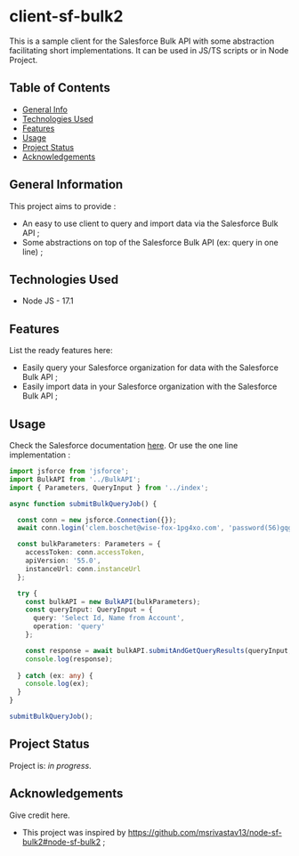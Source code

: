 # client-sf-bulk2

This is a sample client for the Salesforce Bulk API with some abstraction facilitating short implementations. It can be used in JS/TS scripts or in Node Project.

## Table of Contents

- [General Info](#general-information)
- [Technologies Used](#technologies-used)
- [Features](#features)
- [Usage](#usage)
- [Project Status](#project-status)
- [Acknowledgements](#acknowledgements)

## General Information

This project aims to provide :
- An easy to use client to query and import data via the Salesforce Bulk API ;
- Some abstractions on top of the Salesforce Bulk API (ex: query in one line) ;

## Technologies Used

- Node JS - 17.1

## Features

List the ready features here:

- Easily query your Salesforce organization for data with the Salesforce Bulk API ;
- Easily import data in your Salesforce organization with the Salesforce Bulk API ;

## Usage

Check the Salesforce documentation [here](https://developer.salesforce.com/docs/atlas.en-us.api_asynch.meta/api_asynch/bulk_api_2_0.htm).
Or use the one line implementation :

```typescript
import jsforce from 'jsforce';
import BulkAPI from '../BulkAPI';
import { Parameters, QueryInput } from '../index';

async function submitBulkQueryJob() {

  const conn = new jsforce.Connection({});
  await conn.login('clem.boschet@wise-fox-1pg4xo.com', 'password(56)gqgYhBHqi7FsXh9EUye8Vnoc');

  const bulkParameters: Parameters = {
    accessToken: conn.accessToken,
    apiVersion: '55.0',
    instanceUrl: conn.instanceUrl
  };

  try {
    const bulkAPI = new BulkAPI(bulkParameters);
    const queryInput: QueryInput = {
      query: 'Select Id, Name from Account',
      operation: 'query'
    };

    const response = await bulkAPI.submitAndGetQueryResults(queryInput, 10);
    console.log(response);
    
  } catch (ex: any) {
    console.log(ex);
  }
}

submitBulkQueryJob();
```
## Project Status

Project is: _in progress_.


## Acknowledgements

Give credit here.

- This project was inspired by https://github.com/msrivastav13/node-sf-bulk2#node-sf-bulk2 ;
